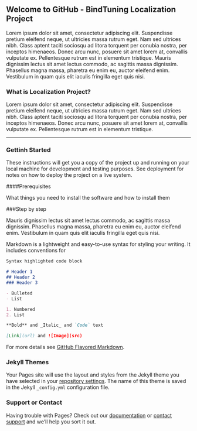 ## Welcome to GitHub - BindTuning Localization Project

Lorem ipsum dolor sit amet, consectetur adipiscing elit. Suspendisse pretium eleifend neque, ut ultricies massa rutrum eget. Nam sed ultrices nibh. Class aptent taciti sociosqu ad litora torquent per conubia nostra, per inceptos himenaeos. Donec arcu nunc, posuere sit amet lorem at, convallis vulputate ex. Pellentesque rutrum est in elementum tristique. Mauris dignissim lectus sit amet lectus commodo, ac sagittis massa dignissim. Phasellus magna massa, pharetra eu enim eu, auctor eleifend enim. Vestibulum in quam quis elit iaculis fringilla eget quis nisi.

### What is Localization Project?

Lorem ipsum dolor sit amet, consectetur adipiscing elit. Suspendisse pretium eleifend neque, ut ultricies massa rutrum eget. Nam sed ultrices nibh. Class aptent taciti sociosqu ad litora torquent per conubia nostra, per inceptos himenaeos. Donec arcu nunc, posuere sit amet lorem at, convallis vulputate ex. Pellentesque rutrum est in elementum tristique. 

_______________

### Gettinh Started

These instructions will get you a copy of the project up and running on your local machine for development and testing purposes. See deployment for notes on how to deploy the project on a live system.


####Prerequisites

What things you need to install the software and how to install them

###Step by step

Mauris dignissim lectus sit amet lectus commodo, ac sagittis massa dignissim. Phasellus magna massa, pharetra eu enim eu, auctor eleifend enim. Vestibulum in quam quis elit iaculis fringilla eget quis nisi.




Markdown is a lightweight and easy-to-use syntax for styling your writing. It includes conventions for

```markdown
Syntax highlighted code block

# Header 1
## Header 2
### Header 3

- Bulleted
- List

1. Numbered
2. List

**Bold** and _Italic_ and `Code` text

[Link](url) and ![Image](src)
```

For more details see [GitHub Flavored Markdown](https://guides.github.com/features/mastering-markdown/).

### Jekyll Themes

Your Pages site will use the layout and styles from the Jekyll theme you have selected in your [repository settings](https://github.com/SofiaBind/bindlocalizationproject/settings). The name of this theme is saved in the Jekyll `_config.yml` configuration file.

### Support or Contact

Having trouble with Pages? Check out our [documentation](https://help.github.com/categories/github-pages-basics/) or [contact support](https://github.com/contact) and we’ll help you sort it out.
